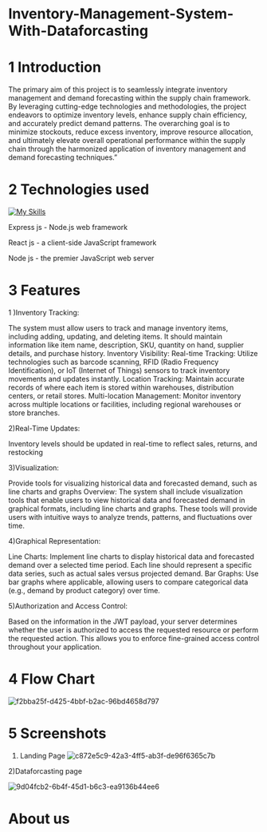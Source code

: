 # Inventory-Management-System-With-Dataforcasting

# 1 Introduction

The primary aim of this project is to seamlessly integrate inventory management and
demand forecasting within the supply chain framework. By leveraging cutting-edge technologies and methodologies, the project endeavors to optimize inventory levels, enhance
supply chain efficiency, and accurately predict demand patterns. The overarching goal is to
minimize stockouts, reduce excess inventory, improve resource allocation, and ultimately
elevate overall operational performance within the supply chain through the harmonized
application of inventory management and demand forecasting techniques.”

# 2  Technologies used
[![My Skills](https://skillicons.dev/icons?i=react,nodejs,flask,mongodb,express)](https://skillicons.dev)

Express js - Node.js web framework

React js - a client-side JavaScript framework

Node js - the premier JavaScript web server

# 3 Features
1 )Inventory Tracking:
 
The system must allow users to track and manage inventory items,
including adding, updating, and deleting items. It should maintain information like item
name, description, SKU, quantity on hand, supplier details, and purchase history. Inventory Visibility: Real-time Tracking: Utilize technologies such as barcode scanning, RFID
(Radio Frequency Identification), or IoT (Internet of Things) sensors to track inventory
movements and updates instantly. Location Tracking: Maintain accurate records of where
each item is stored within warehouses, distribution centers, or retail stores. Multi-location
Management: Monitor inventory across multiple locations or facilities, including regional
warehouses or store branches.

2)Real-Time Updates:

Inventory levels should be updated in real-time to reflect sales,
returns, and restocking

3)Visualization:

Provide tools for visualizing historical data and forecasted demand,
such as line charts and graphs Overview: The system shall include visualization tools that
enable users to view historical data and forecasted demand in graphical formats, including line charts and graphs. These tools will provide users with intuitive ways to analyze
trends, patterns, and fluctuations over time.

4)Graphical Representation: 

Line Charts: Implement line charts to display historical
data and forecasted demand over a selected time period. Each line should represent a
specific data series, such as actual sales versus projected demand. Bar Graphs: Use bar
graphs where applicable, allowing users to compare categorical data (e.g., demand by
product category) over time.

5)Authorization and Access Control:

Based on the information in the JWT payload,
your server determines whether the user is authorized to access the requested resource
or perform the requested action. This allows you to enforce fine-grained access control
throughout your application.

#  4 Flow Chart

![f2bba25f-d425-4bbf-b2ac-96bd4658d797](https://github.com/ada2003/Inventory-Management-System-With-Dataforcasting/assets/84282044/62c5d8a9-a935-49a3-8d0f-2c7a5db5b2eb)

# 5 Screenshots
 1) Landing Page
![c872e5c9-42a3-4ff5-ab3f-de96f6365c7b](https://github.com/ada2003/Inventory-Management-System-With-Dataforcasting/assets/84282044/23addc86-55bc-4112-bc02-4e59ececc650)

2)Dataforcasting page

![9d04fcb2-6b4f-45d1-b6c3-ea9136b44ee6](https://github.com/ada2003/Inventory-Management-System-With-Dataforcasting/assets/84282044/38c9cb67-b1cb-4ddd-bba5-1e011356b0ca)
# About us


